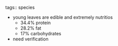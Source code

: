 tags:: species

- young leaves are edible and extremely nutritios
	- 34.4% protein
	- 28.2% fat
	- 17% carbohydrates
- need verification
